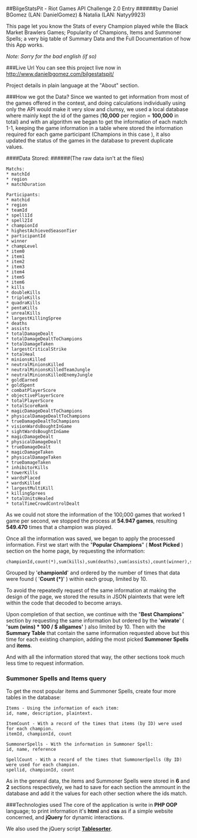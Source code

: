 ##BilgeStatsPit - Riot Games API Challenge 2.0 Entry
######by Daniel BGomez (LAN: DanielGomez) & Natalia (LAN: Natyy9923)

This page let you know the Stats of every Champion played while the Black Market Brawlers Games; Popularity of Champions, Items and Summoner Spells; a very big table of Summary Data and the Full Documentation of how this App works.
 
*Note: Sorry for the bad english (if so)* 
 
###Live Url
You can see this project live now in
http://www.danielbgomez.com/bilgestatspit/

Project details in plain language at the "About" section.

###How we got the Data?
Since we wanted to get information from most of the games offered in the contest, and doing calculations individually using only the API would make it very slow and clumsy, we used a local database where mainly kept the id of the games (**10,000** per region = **100,000** in total) and with an algorithm we began to get the information of each match 1-1, keeping the game information in a table where stored the information required for each game participant (Champions in this case ), it also updated the status of the games in the database to prevent duplicate values.

####Data Stored: 
######(The raw data isn't at the files)
```
Matchs:
* matchId 
* region
* matchDuration

Participants:
* matchid
* region
* teamId 
* spell1Id 
* spell2Id 
* championId 
* highestAchievedSeasonTier
* participantId 
* winner 
* champLevel 
* item0 
* item1 
* item2 
* item3 
* item4 
* item5 
* item6 
* kills 
* doubleKills
* tripleKills 
* quadraKills 
* pentaKills
* unrealKills 
* largestKillingSpree
* deaths 
* assists
* totalDamageDealt
* totalDamageDealtToChampions
* totalDamageTaken 
* largestCriticalStrike
* totalHeal 
* minionsKilled
* neutralMinionsKilled
* neutralMinionsKilledTeamJungle
* neutralMinionsKilledEnemyJungle 
* goldEarned
* goldSpent
* combatPlayerScore
* objectivePlayerScore
* totalPlayerScore
* totalScoreRank
* magicDamageDealtToChampions
* physicalDamageDealtToChampions 
* trueDamageDealtToChampions 
* visionWardsBoughtInGame
* sightWardsBoughtInGame 
* magicDamageDealt
* physicalDamageDealt 
* trueDamageDealt 
* magicDamageTaken
* physicalDamageTaken
* trueDamageTaken
* inhibitorKills 
* towerKills 
* wardsPlaced 
* wardsKilled
* largestMultiKill
* killingSprees
* totalUnitsHealed
* totalTimeCrowdControlDealt
```

As we could not store the information of the 100,000 games that worked 1 game per second, we stopped the process at **54.947 games**, resulting **549.470** times that a champion was played.

Once all the information was saved, we began to apply the processed information.
First we start with the "**Popular Champions**" ( **Most Picked** ) section on the home page, by requesting the information:
```
championId,count(*),sum(kills),sum(deaths),sum(assists),count(winner),sum(minionsKilled),sum(goldEarned)
```
Grouped by '**championId**' and ordered by the number of times that data were found ( '**Count (*)**' ) within each group, limited by 10.

To avoid the repeatedly request of the same information at making the design of the page, we stored the results in JSON plaintexts that were left within the code that decoded to become arrays.

Upon completion of that section, we continue with the "**Best Champions**" section by requesting the same information but ordered by the '**winrate**' ( **'sum (wins) * 100 / $ allgames'** ) also limited by 10. Then with the **Summary Table** that contain the same information requested above but this time for each existing champion, adding the most picked **Summoner Spells** and **items**.

And with all the information stored that way, the other sections took much less time to request information.

### Summoner Spells and Items query
To get the most popular items and Summoner Spells, create four more tables in the database:
```
Items - Using the information of each item:
id, name, description, plaintext.

ItemCount - With a record of the times that items (by ID) were used for each champion.
itemId, championId, count

SummonerSpells - With the information in Summoner Spell:
id, name, reference

SpellCount - With a record of the times that SummonerSpells (By ID) were used for each champion.
spellid, championId, count
```
As in the general data, the items and Summoner Spells were stored in **6** and **2** sections respectively, we had to save for each section the ammount in the database and add it the values for each other section where the ids match.


###Technologies used
The core of the application is write in **PHP OOP** language; to print information it's **html** and **css** as if a simple website concerned, and **jQuery** for dynamic interactions.

We also used the jQuery script **[Tablesorter](http://tablesorter.com/docs/)**.
